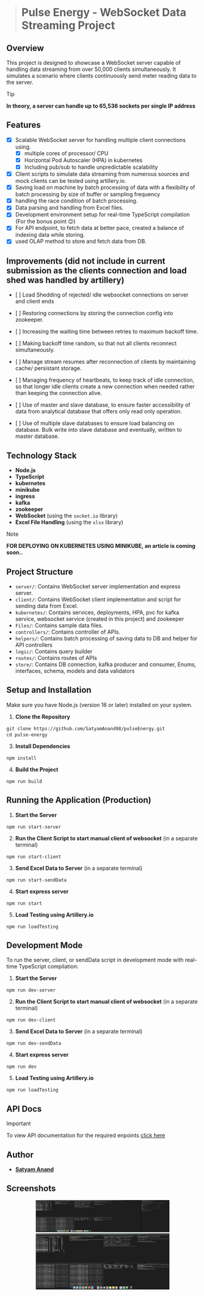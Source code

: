 > # Pulse Energy - WebSocket Data Streaming Project

## Overview

This project is designed to showcase a WebSocket server capable of handling data streaming from over 50,000 clients simultaneously. It simulates a scenario where clients continuously send meter reading data to the server.

> [!TIP]
> **In theory, a server can handle up to 65,536 sockets per single IP address**

## Features

- [x] Scalable WebSocket server for handling multiple client connections using.
    -  [x] multiple cores of processor/ CPU
    -  [x] Horizontal Pod Autoscaler (HPA) in kubernetes
    -  [x] Including pub/sub to handle unpredictable scalability
      
-   [x] Client scripts to simulate data streaming from numerous sources and mock clients can be tested using artillery.io.
-   [x] Saving load on machine by batch processing of data with a flexibility of batch processing by size of buffer or sampling frequency
-   [x] handling the race condition of batch processing.
-   [x] Data parsing and handling from Excel files.
-   [x] Development environment setup for real-time TypeScript compilation (For the bonus point 😉)
-   [x] For API endpoint, to fetch data at better pace, created a balance of indexing data while storing.
-   [x] used OLAP method to store and fetch data from DB.

## Improvements (did not include in current submission as the clients connection and load shed was handled by artillery)

-    [ ] Load Shedding of rejected/ idle websocket connections on server and client ends
-    [ ] Restoring connections by storing the connection config into zookeeper.
-    [ ] Increasing the waiting time between retries to maximum backoff time.
-    [ ] Making backoff time random, so that not all clients reconnect simultaneously.
-    [ ] Manage stream resumes after reconnection of clients by maintaining cache/ persistant storage.
-    [ ] Managing frequency of heartbeats, to keep track of idle connection, so that longer idle clients create a new connection when needed rather than keeping the connection alive.

-    [ ] Use of master and slave database, to ensure faster accessibility of data from analytical database that offers only read only operation.
-    [ ] Use of multiple slave databases to ensure load balancing on database. Bulk write into slave database and eventually, written to master database.

## Technology Stack

-   **Node.js**
-   **TypeScript**
-   **kubernetes**
-   **minikube**
-   **ingress**
-   **kafka**
-   **zookeeper**
-   **WebSocket** (using the `socket.io` library)
-   **Excel File Handling** (using the `xlsx` library)

> [!NOTE]
> **FOR DEPLOYING ON KUBERNETES USING MINIKUBE, an article is coming soon..**

## Project Structure

-   `server/`: Contains WebSocket server implementation and express server.
-   `client/`: Contains WebSocket client implementation and script for sending data from Excel.
-   `kubernetes/`: Contains services, deployments, HPA, pvc for kafka service, websocket service (created in this project) and zookeeper
-   `Files/`: Contains sample data files.
-   `controllers/`: Contains controller of APIs.
-   `helpers/`: Contains batch processing of saving data to DB and helper for API controllers
-   `logic/`: Contains query builder
-   `routes/`: Contains routes of APIs
-   `store/`: Contains DB connection, kafka producer and consumer, Enums, interfaces, schema, models and data validators

## Setup and Installation

Make sure you have Node.js (version 16 or later) installed on your system.

1. **Clone the Repository**

```
git clone https://github.com/SatyamAnand98/pulseEnergy.git
cd pulse-energy
```

3. **Install Dependencies**

```
npm install
```

4. **Build the Project**

```
npm run build
```

## Running the Application (Production)

1. **Start the Server**

```
npm run start-server
```

2. **Run the Client Script to start manual client of websocket** (in a separate terminal)

```
npm run start-client
```

3. **Send Excel Data to Server** (in a separate terminal)

```
npm run start-sendData
```

4. **Start express server**
```
npm run start
```

5. **Load Testing using Artillery.io**
```
npm run loadTesting
```

## Development Mode

To run the server, client, or sendData script in development mode with real-time TypeScript compilation:

1. **Start the Server**

```
npm run dev-server
```

2. **Run the Client Script to start manual client of websocket** (in a separate terminal)

```
npm run dev-client
```

3. **Send Excel Data to Server** (in a separate terminal)

```
npm run dev-sendData
```

4. **Start express server**
```
npm run dev
```

5. **Load Testing using Artillery.io**
```
npm run loadTesting
```

## API Docs

> [!IMPORTANT]
> To view API documentation for the required enpoints [click here](https://documenter.getpostman.com/view/20345587/2s9YsFFEUo)
> 

## Author

-   [**Satyam Anand**](https://github.com/SatyamAnand98)

## Screenshots

<p align="center">
  <img src="https://github.com/SatyamAnand98/pulseEnergy/blob/496193b28c94f5c40e7e76f9c1cf0196c7fed97e/Files/screenshots.png" width="350" title="Screenshot of both websocket server(running on kubernetes) and client(running locally)">
  <img src="https://github.com/SatyamAnand98/pulseEnergy/blob/496193b28c94f5c40e7e76f9c1cf0196c7fed97e/Files/screenshot2.png" width="350" alt="Screenshot of websocket server(running on kubernetes)">
</p>

